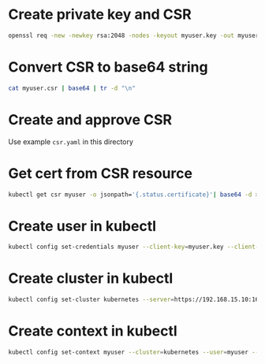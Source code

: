 # Create private key and CSR
```bash
openssl req -new -newkey rsa:2048 -nodes -keyout myuser.key -out myuser.csr -subj "/CN=myuser"
```

# Convert CSR to base64 string
```bash
cat myuser.csr | base64 | tr -d "\n"
```

# Create and approve CSR
Use example `csr.yaml` in this directory

# Get cert from CSR resource
```bash
kubectl get csr myuser -o jsonpath='{.status.certificate}'| base64 -d > myuser.crt
```

# Create user in kubectl
```bash
kubectl config set-credentials myuser --client-key=myuser.key --client-certificate=myuser.crt --embed-certs=true
```

# Create cluster in kubectl
```bash
kubectl config set-cluster kubernetes --server=https://192.168.15.10:16443 --certificate-authority=/cluster/ca/cert/file.crt --embed-certs=true
```

# Create context in kubectl
```bash
kubectl config set-context myuser --cluster=kubernetes --user=myuser --namespace=myuser
```
